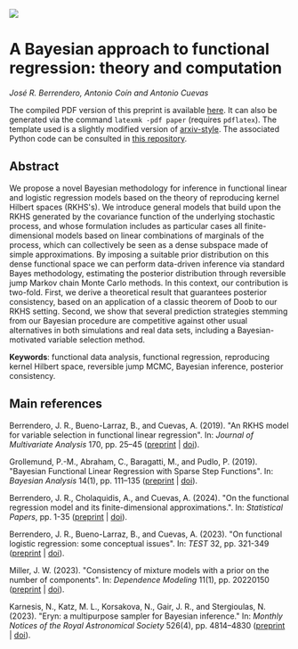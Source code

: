 [![](https://img.shields.io/badge/arXiv-2312.14086-B31B1B?logo=arxiv)](https://arxiv.org/abs/2312.14086)

# A Bayesian approach to functional regression: theory and computation

*José R. Berrendero, Antonio Coín and Antonio Cuevas*

The compiled PDF version of this preprint is available [here](https://arxiv.org/pdf/2312.14086). It can also be generated via the command `latexmk -pdf paper` (requires `pdflatex`). The template used is a slightly modified version of [arxiv-style](https://github.com/kourgeorge/arxiv-style). The associated Python code can be consulted in [this repository](https://github.com/antcc/rk-bfr-jump).

## Abstract

We propose a novel Bayesian methodology for inference in functional linear and logistic regression models based on the theory of reproducing kernel Hilbert spaces (RKHS's). We introduce general models that build upon the RKHS generated by the covariance function of the underlying stochastic process, and whose formulation includes as particular cases all finite-dimensional models based on linear combinations of marginals of the process, which can collectively be seen as a dense subspace made of simple approximations. By imposing a suitable prior distribution on this dense functional space we can perform data-driven inference via standard Bayes methodology, estimating the posterior distribution through reversible jump Markov chain Monte Carlo methods. In this context, our contribution is two-fold. First, we derive a theoretical result that guarantees posterior consistency, based on an application of a classic theorem of Doob to our RKHS setting. Second, we show that several prediction strategies stemming from our Bayesian procedure are competitive against other usual alternatives in both simulations and real data sets, including a Bayesian-motivated variable selection method.

**Keywords**: functional data analysis, functional regression, reproducing kernel Hilbert space, reversible jump MCMC, Bayesian inference, posterior consistency.

## Main references

Berrendero, J. R., Bueno-Larraz, B., and Cuevas, A. (2019). "An RKHS model for variable selection in functional linear regression". In: *Journal of Multivariate Analysis* 170, pp. 25–45 ([preprint](https://verso.mat.uam.es/~joser.berrendero/papers/2018-jmva-pre.pdf) | [doi](https://doi.org/10.1016/j.jmva.2018.04.008)).

Grollemund, P.-M., Abraham, C., Baragatti, M., and Pudlo, P. (2019). "Bayesian Functional Linear Regression with Sparse Step Functions". In: *Bayesian Analysis* 14(1), pp. 111–135 ([preprint](https://arxiv.org/abs/1604.08403) | [doi](https://doi.org/10.1214/18-BA1095)).

Berrendero, J. R., Cholaquidis, A., and Cuevas, A. (2024). "On the functional regression model and its finite-dimensional approximations.". In: *Statistical Papers*, pp. 1-35 ([preprint](https://arxiv.org/abs/2011.05441) | [doi](https://doi.org/10.1007/s00362-024-01567-9)).

Berrendero, J. R., Bueno-Larraz, B., and Cuevas, A. (2023). "On functional logistic regression: some conceptual issues". In: *TEST* 32, pp. 321-349 ([preprint](https://arxiv.org/abs/1812.00721) | [doi](https://link.springer.com/article/10.1007/s11749-022-00836-9)).

Miller, J. W. (2023). "Consistency of mixture models with a prior on the number of components". In: *Dependence Modeling* 11(1), pp. 20220150 ([preprint](https://arxiv.org/abs/2205.03384) | [doi](https://doi.org/10.1515/demo-2022-0150)).

Karnesis, N., Katz, M. L., Korsakova, N., Gair, J. R., and Stergioulas, N. (2023). "Eryn: a multipurpose sampler for Bayesian inference." In: *Monthly Notices of the Royal Astronomical Society* 526(4), pp. 4814–4830 ([preprint](https://arxiv.org/abs/2303.02164) | [doi](https://doi.org/10.1093/mnras/stad2939)). 
